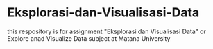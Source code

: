 # Eksplorasi-dan-Visualisasi-Data
this respository is for assignment "Eksplorasi dan Visualisasi Data" or Explore anad Visualize Data subject at Matana University
